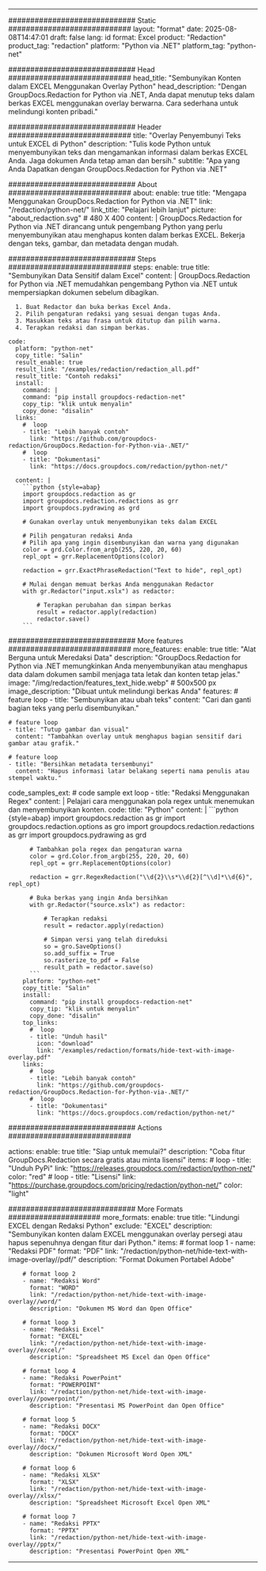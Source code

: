 
---
############################# Static ############################
layout: "format"
date:  2025-08-08T14:47:01
draft: false
lang: id
format: Excel
product: "Redaction"
product_tag: "redaction"
platform: "Python via .NET"
platform_tag: "python-net"

############################# Head ############################
head_title: "Sembunyikan Konten dalam EXCEL Menggunakan Overlay Python"
head_description: "Dengan GroupDocs.Redaction for Python via .NET, Anda dapat menutup teks dalam berkas EXCEL menggunakan overlay berwarna. Cara sederhana untuk melindungi konten pribadi."

############################# Header ############################
title: "Overlay Penyembunyi Teks untuk EXCEL di Python" 
description: "Tulis kode Python untuk menyembunyikan teks dan mengamankan informasi dalam berkas EXCEL Anda. Jaga dokumen Anda tetap aman dan bersih."
subtitle: "Apa yang Anda Dapatkan dengan GroupDocs.Redaction for Python via .NET" 

############################# About ############################
about:
    enable: true
    title: "Mengapa Menggunakan GroupDocs.Redaction for Python via .NET"
    link: "/redaction/python-net/"
    link_title: "Pelajari lebih lanjut"
    picture: "about_redaction.svg" # 480 X 400
    content: |
       GroupDocs.Redaction for Python via .NET dirancang untuk pengembang Python yang perlu menyembunyikan atau menghapus konten dalam berkas EXCEL. Bekerja dengan teks, gambar, dan metadata dengan mudah.

############################# Steps ############################
steps:
    enable: true
    title: "Sembunyikan Data Sensitif dalam Excel"
    content: |
      GroupDocs.Redaction for Python via .NET memudahkan pengembang Python via .NET untuk mempersiapkan dokumen sebelum dibagikan.
      
      1. Buat Redactor dan buka berkas Excel Anda.
      2. Pilih pengaturan redaksi yang sesuai dengan tugas Anda.
      3. Masukkan teks atau frasa untuk ditutup dan pilih warna.
      4. Terapkan redaksi dan simpan berkas.
   
    code:
      platform: "python-net"
      copy_title: "Salin"
      result_enable: true
      result_link: "/examples/redaction/redaction_all.pdf"
      result_title: "Contoh redaksi"
      install:
        command: |
        command: "pip install groupdocs-redaction-net"
        copy_tip: "klik untuk menyalin"
        copy_done: "disalin"
      links:
        #  loop
        - title: "Lebih banyak contoh"
          link: "https://github.com/groupdocs-redaction/GroupDocs.Redaction-for-Python-via-.NET/"
        #  loop
        - title: "Dokumentasi"
          link: "https://docs.groupdocs.com/redaction/python-net/"
          
      content: |
        ```python {style=abap}
        import groupdocs.redaction as gr
        import groupdocs.redaction.redactions as grr
        import groupdocs.pydrawing as grd

        # Gunakan overlay untuk menyembunyikan teks dalam EXCEL

        # Pilih pengaturan redaksi Anda
        # Pilih apa yang ingin disembunyikan dan warna yang digunakan
        color = grd.Color.from_argb(255, 220, 20, 60)
        repl_opt = grr.ReplacementOptions(color)
                
        redaction = grr.ExactPhraseRedaction("Text to hide", repl_opt)

        # Mulai dengan memuat berkas Anda menggunakan Redactor
        with gr.Redactor("input.xslx") as redactor:

            # Terapkan perubahan dan simpan berkas
            result = redactor.apply(redaction)
            redactor.save()
        ```            


############################# More features ############################
more_features:
  enable: true
  title: "Alat Berguna untuk Meredaksi Data"
  description: "GroupDocs.Redaction for Python via .NET memungkinkan Anda menyembunyikan atau menghapus data dalam dokumen sambil menjaga tata letak dan konten tetap jelas."
  image: "/img/redaction/features_text_hide.webp" # 500x500 px
  image_description: "Dibuat untuk melindungi berkas Anda"
  features:
    # feature loop
    - title: "Sembunyikan atau ubah teks"
      content: "Cari dan ganti bagian teks yang perlu disembunyikan."

    # feature loop
    - title: "Tutup gambar dan visual"
      content: "Tambahkan overlay untuk menghapus bagian sensitif dari gambar atau grafik."

    # feature loop
    - title: "Bersihkan metadata tersembunyi"
      content: "Hapus informasi latar belakang seperti nama penulis atau stempel waktu."
      
  code_samples_ext:
    # code sample ext loop
    - title: "Redaksi Menggunakan Regex"
      content: |
        Pelajari cara menggunakan pola regex untuk menemukan dan menyembunyikan konten.
      code:
        title: "Python"
        content: |
          ```python {style=abap}
          import groupdocs.redaction as gr
          import groupdocs.redaction.options as gro
          import groupdocs.redaction.redactions as grr
          import groupdocs.pydrawing as grd

          # Tambahkan pola regex dan pengaturan warna
          color = grd.Color.from_argb(255, 220, 20, 60)
          repl_opt = grr.ReplacementOptions(color)

          redaction = grr.RegexRedaction("\\d{2}\\s*\\d{2}[^\\d]*\\d{6}", repl_opt)

          # Buka berkas yang ingin Anda bersihkan
          with gr.Redactor("source.xslx") as redactor:

              # Terapkan redaksi
              result = redactor.apply(redaction)

              # Simpan versi yang telah direduksi
              so = gro.SaveOptions()
              so.add_suffix = True
              so.rasterize_to_pdf = False
              result_path = redactor.save(so)
          ```
        platform: "python-net"
        copy_title: "Salin"
        install:
          command: "pip install groupdocs-redaction-net"
          copy_tip: "klik untuk menyalin"
          copy_done: "disalin"
        top_links:
          #  loop
          - title: "Unduh hasil"
            icon: "download"
            link: "/examples/redaction/formats/hide-text-with-image-overlay.pdf"
        links:
          #  loop
          - title: "Lebih banyak contoh"
            link: "https://github.com/groupdocs-redaction/GroupDocs.Redaction-for-Python-via-.NET/"
          #  loop
          - title: "Dokumentasi"
            link: "https://docs.groupdocs.com/redaction/python-net/"


############################# Actions ############################

actions:
  enable: true
  title: "Siap untuk memulai?"
  description: "Coba fitur GroupDocs.Redaction secara gratis atau minta lisensi"
  items:
    #  loop
    - title: "Unduh PyPi"
      link: "https://releases.groupdocs.com/redaction/python-net/"
      color: "red"
        #  loop
    - title: "Lisensi"
      link: "https://purchase.groupdocs.com/pricing/redaction/python-net/"
      color: "light"


############################# More Formats #####################
more_formats:
    enable: true
    title: "Lindungi EXCEL dengan Redaksi Python"
    exclude: "EXCEL"
    description: "Sembunyikan konten dalam EXCEL menggunakan overlay persegi atau hapus sepenuhnya dengan fitur dari Python."
    items: 
        # format loop 1
        - name: "Redaksi PDF"
          format: "PDF"
          link: "/redaction/python-net/hide-text-with-image-overlay//pdf/"
          description: "Format Dokumen Portabel Adobe"

        # format loop 2
        - name: "Redaksi Word"
          format: "WORD"
          link: "/redaction/python-net/hide-text-with-image-overlay//word/"
          description: "Dokumen MS Word dan Open Office"
          
        # format loop 3
        - name: "Redaksi Excel"
          format: "EXCEL"
          link: "/redaction/python-net/hide-text-with-image-overlay//excel/"
          description: "Spreadsheet MS Excel dan Open Office"

        # format loop 4
        - name: "Redaksi PowerPoint"
          format: "POWERPOINT"
          link: "/redaction/python-net/hide-text-with-image-overlay//powerpoint/"
          description: "Presentasi MS PowerPoint dan Open Office"

        # format loop 5
        - name: "Redaksi DOCX"
          format: "DOCX"
          link: "/redaction/python-net/hide-text-with-image-overlay//docx/"
          description: "Dokumen Microsoft Word Open XML"
          
        # format loop 6
        - name: "Redaksi XLSX"
          format: "XLSX"
          link: "/redaction/python-net/hide-text-with-image-overlay//xlsx/"
          description: "Spreadsheet Microsoft Excel Open XML"
          
        # format loop 7
        - name: "Redaksi PPTX"
          format: "PPTX"
          link: "/redaction/python-net/hide-text-with-image-overlay//pptx/"
          description: "Presentasi PowerPoint Open XML"


---
